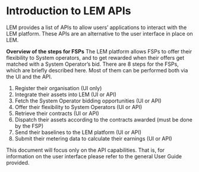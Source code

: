 
# Introduction to LEM APIs
LEM provides a list of APIs to allow users’ applications to interact with the LEM platform. These APIs are an alternative to the user interface in place on LEM.

**Overview of the steps for FSPs**
The LEM platform allows FSPs to offer their flexibility to System operators, and to get rewarded when their offers get matched with a System Operator’s bid. There are 8 steps for the FSPs, which are briefly described here. Most of them can be performed both via the UI and the API.
1.	Register their organisation (UI only)
2.	Integrate their assets into LEM (UI or API)
3.	Fetch the System Operator bidding opportunities (UI or API)
4.	Offer their flexibility to System Operators (UI or API)
5.	Retrieve their contracts (UI or API)
6.	Dispatch their assets according to the contracts awarded (must be done by the FSP)
7.	Send their baselines to the LEM platform (UI or API)
8.	Submit their metering data to calculate their earnings (UI or API)

This document will focus only on the API capabilities. That is, for information on the user interface please refer to the general User Guide provided.
